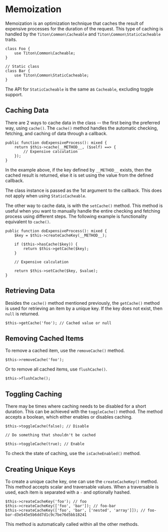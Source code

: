 # Memoization #

Memoization is an optimization technique that caches the result of expensive processes for the duration of the request. This type of caching is handled by the `Titon\Common\Cacheable` and `Titon\Common\StaticCacheable` traits.

```hack
class Foo {
    use Titon\Common\Cacheable;
}

// Static class
class Bar {
    use Titon\Common\StaticCacheable;
}
```

<div class="notice is-info">
    The API for <code>StaticCacheable</code> is the same as <code>Cacheable</code>, excluding toggle support.
</div>

## Caching Data ##

There are 2 ways to cache data in the class -- the first being the preferred way, using `cache()`. The `cache()` method handles the automatic checking, fetching, and caching of data through a callback.

```hack
public function doExpensiveProcess(): mixed {
    return $this->cache(__METHOD__, ($self) ==> {
        // Expensive calculation
    });
}
```

In the example above, if the key defined by `__METHOD__` exists, then the cached result is returned, else it is set using the value from the defined callback.

<div class="notice is-info">
    The class instance is passed as the 1st argument to the callback. This does not apply when using <code>StaticCacheable</code>.
</div>

The other way to cache data, is with the `setCache()` method. This method is useful when you want to manually handle the entire checking and fetching process using different steps. The following example is functionality equivalent to `cache()`.

```hack
public function doExpensiveProcess(): mixed {
    $key = $this->createCacheKey(__METHOD__);

    if ($this->hasCache($key)) {
        return $this->getCache($key);
    }

    // Expensive calculation

    return $this->setCache($key, $value);
}
```

## Retrieving Data ##

Besides the `cache()` method mentioned previously, the `getCache()` method is used for retrieving an item by a unique key. If the key does not exist, then `null` is returned.

```hack
$this->getCache('foo'); // Cached value or null
```

## Removing Cached Items ##

To remove a cached item, use the `removeCache()` method.

```hack
$this->removeCache('foo');
```

Or to remove all cached items, use `flushCache()`.

```hack
$this->flushCache();
```

## Toggling Caching ##

There may be times where caching needs to be disabled for a short duration. This can be achieved with the `toggleCache()` method. The method accepts a boolean, which either enables or disables caching.

```hack
$this->toggleCache(false); // Disable

// Do something that shouldn't be cached

$this->toggleCache(true); // Enable
```

To check the state of caching, use the `isCacheEnabled()` method.

## Creating Unique Keys ##

To create a unique cache key, one can use the `createCacheKey()` method. This method accepts scalar and traversable values. When a traversable is used, each item is separated with a `-` and optionally hashed.

```hack
$this->createCacheKey('foo'); // foo
$this->createCacheKey(['foo', 'bar']); // foo-bar
$this->createCacheKey(['foo', 'bar', ['nested', 'array']]); // foo-bar-d3e545e5b6dd7d1c9c7be76d5bb18241
```

<div class="notice is-info">
    This method is automatically called within all the other methods.
</div>
